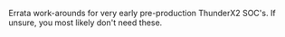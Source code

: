 Errata work-arounds for very early pre-production ThunderX2 SOC's.  If unsure, you most likely don't need these.
